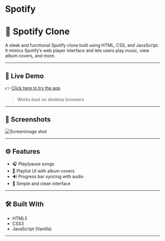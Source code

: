 # Spotify
# 🎵 Spotify Clone

A sleek and functional Spotify clone built using HTML, CSS, and JavaScript. It mimics Spotify’s web player interface and lets users play music, view album covers, and more.

---

## 🔗 Live Demo

👉 [Click here to try the app](https://sanketk77.github.io/spotify-clone/)

> Works best on desktop browsers

---

## 📸 Screenshots

![Screen![image](https://github.com/user-attachments/assets/ec80a830-630a-468e-b3ca-70bb38938d9e)
shot](./bg.jpg)

---

## ⚙ Features

- 🎧 Play/pause songs
- 🎵 Playlist UI with album covers
- 🔊 Progress bar syncing with audio
- 📱 Simple and clean interface

---

## 🛠️ Built With

- HTML5
- CSS3
- JavaScript (Vanilla)

---



